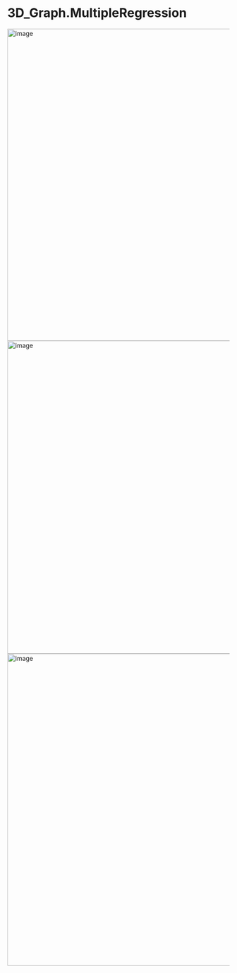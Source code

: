 # 3D_Graph.MultipleRegression
<img width="707" alt="image" src="https://github.com/sakshigangwani/3D_Graph.MultipleRegression/assets/125336651/5ffeb5ed-d174-488e-a5d2-2df8e8b68acb">
<img width="709" alt="image" src="https://github.com/sakshigangwani/3D_Graph.MultipleRegression/assets/125336651/159de8f3-4b77-4af4-a731-0eb3bbd3113a">
<img width="707" alt="image" src="https://github.com/sakshigangwani/3D_Graph.MultipleRegression/assets/125336651/0ccd8311-286a-4c39-8cda-12636640ece5">
